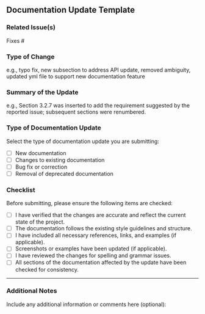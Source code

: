 ## Documentation Update Template

### Related Issue(s)
<!--- This project only accepts pull requests related to open issues. If no such corresponding issue exists, you must report one before submitting the pull request. The "Fixes #" text must be present to properly close the issue when the request is accepted. 
e.g., Fixes #123. If multiple issued are corrected, 
- Fixes #123
- Fixes #124 -->

Fixes #<Issue number>

### Type of Change
e.g., typo fix, new subsection to address API update, removed ambiguity, updated yml file to support new documentation feature

### Summary of the Update
<!-- Provide a brief summary of the documentation update.
- What sections were changed?
- What was changed?
- Why is this update necessary? -->
e.g., Section 3.2.7 was inserted to add the requirement suggested by the reported issue; subsequent sections were renumbered.

### **Type of Documentation Update**
Select the type of documentation update you are submitting:

- [ ] New documentation
- [ ] Changes to existing documentation
- [ ] Bug fix or correction
- [ ] Removal of deprecated documentation

### **Checklist**
Before submitting, please ensure the following items are checked:

- [ ] I have verified that the changes are accurate and reflect the current state of the project.
- [ ] The documentation follows the existing style guidelines and structure.
- [ ] I have included all necessary references, links, and examples (if applicable).
- [ ] Screenshots or examples have been updated (if applicable).
- [ ] I have reviewed the changes for spelling and grammar issues.
- [ ] All sections of the documentation affected by the update have been checked for consistency.

---

### **Additional Notes**
Include any additional information or comments here (optional):